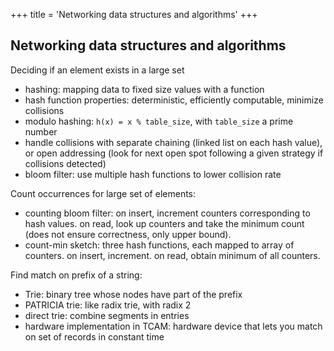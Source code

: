 +++
title = 'Networking data structures and algorithms'
+++

## Networking data structures and algorithms
Deciding if an element exists in a large set
- hashing: mapping data to fixed size values with a function
- hash function properties: deterministic, efficiently computable, minimize collisions
- modulo hashing: `h(x) = x % table_size`, with `table_size` a prime number
- handle collisions with separate chaining (linked list on each hash value), or open addressing (look for next open spot following a given strategy if collisions detected)
- bloom filter: use multiple hash functions to lower collision rate

Count occurrences for large set of elements:
- counting bloom filter: on insert, increment counters corresponding to hash values. on read, look up counters and take the minimum count (does not ensure correctness, only upper bound).
- count-min sketch: three hash functions, each mapped to array of counters. on insert, increment. on read, obtain minimum of all counters.

Find match on prefix of a string:
- Trie: binary tree whose nodes have part of the prefix
- PATRICIA trie: like radix trie, with radix 2
- direct trie: combine segments in entries
- hardware implementation in TCAM: hardware device that lets you match on set of records in constant time
